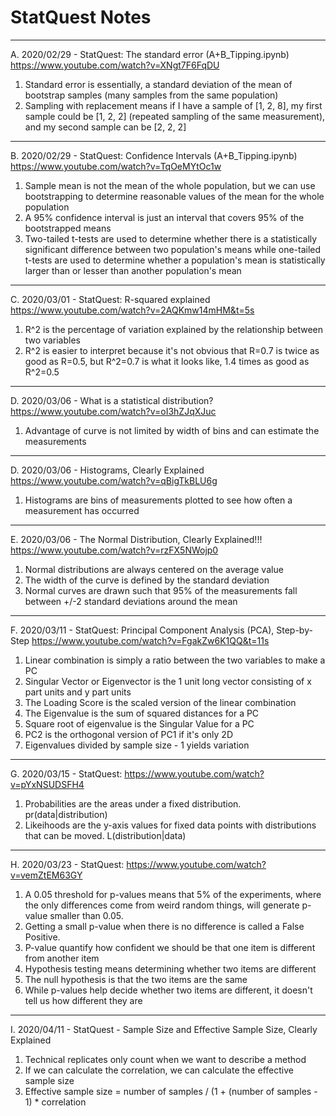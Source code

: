 # StatQuest Notes

---

A. 2020/02/29 - StatQuest: The standard error (A+B_Tipping.ipynb)
https://www.youtube.com/watch?v=XNgt7F6FqDU
1. Standard error is essentially, a standard deviation of the mean of bootstrap samples (many samples from the same population)
2. Sampling with replacement means if I have a sample of [1, 2, 8], my first sample could be [1, 2, 2] (repeated sampling of the same measurement), and my second sample can be [2, 2, 2]

---

B. 2020/02/29 - StatQuest: Confidence Intervals (A+B_Tipping.ipynb)
https://www.youtube.com/watch?v=TqOeMYtOc1w
1. Sample mean is not the mean of the whole population, but we can use bootstrapping to determine reasonable values of the mean for the whole population
2. A 95% confidence interval is just an interval that covers 95% of the bootstrapped means
3. Two-tailed t-tests are used to determine whether there is a statistically significant difference between two population's means while one-tailed t-tests are used to determine whether a population's mean is statistically larger than or lesser than another population's mean

---

C. 2020/03/01 - StatQuest: R-squared explained
https://www.youtube.com/watch?v=2AQKmw14mHM&t=5s
1. R^2 is the percentage of variation explained by the relationship between two variables
2. R^2 is easier to interpret because it's not obvious that R=0.7 is twice as good as R=0.5, but R^2=0.7 is what it looks like, 1.4 times as good as R^2=0.5

---

D. 2020/03/06 - What is a statistical distribution?
https://www.youtube.com/watch?v=oI3hZJqXJuc
1. Advantage of curve is not limited by width of bins and can estimate the measurements

---

D. 2020/03/06 - Histograms, Clearly Explained
https://www.youtube.com/watch?v=qBigTkBLU6g
1. Histograms are bins of measurements plotted to see how often a measurement has occurred

---

E. 2020/03/06 - The Normal Distribution, Clearly Explained!!!
https://www.youtube.com/watch?v=rzFX5NWojp0
1. Normal distributions are always centered on the average value
2. The width of the curve is defined by the standard deviation
3. Normal curves are drawn such that 95% of the measurements fall between +/-2 standard deviations around the mean

---

F. 2020/03/11 - StatQuest: Principal Component Analysis (PCA), Step-by-Step
https://www.youtube.com/watch?v=FgakZw6K1QQ&t=11s
1. Linear combination is simply a ratio between the two variables to make a PC
2. Singular Vector or Eigenvector is the 1 unit long vector consisting of x part units and y part units
3. The Loading Score is the scaled version of the linear combination
4. The Eigenvalue is the sum of squared distances for a PC
5. Square root of eigenvalue is the Singular Value for a PC
6. PC2 is the orthogonal version of PC1 if it's only 2D
7. Eigenvalues divided by sample size - 1 yields variation

---

G. 2020/03/15 - StatQuest: 
https://www.youtube.com/watch?v=pYxNSUDSFH4
1. Probabilities are the areas under a fixed distribution. pr(data|distribution)
2. Likeihoods are the y-axis values for fixed data points with distributions that can be moved. L(distribution|data)

---

H. 2020/03/23 - StatQuest:
https://www.youtube.com/watch?v=vemZtEM63GY
1. A 0.05 threshold for p-values means that 5% of the experiments, where the only differences come from weird random things, will generate p-value smaller than 0.05.
2. Getting a small p-value when there is no difference is called a False Positive.
3. P-value quantify how confident we should be that one item is different from another item
4. Hypothesis testing means determining whether two items are different
5. The null hypothesis is that the two items are the same
6. While p-values help decide whether two items are different, it doesn't tell us how different they are

---

I. 2020/04/11 - StatQuest - Sample Size and Effective Sample Size, Clearly Explained
1. Technical replicates only count when we want to describe a method
2. If we can calculate the correlation, we can calculate the effective sample size
3. Effective sample size = number of samples / (1 + (number of samples - 1) * correlation
